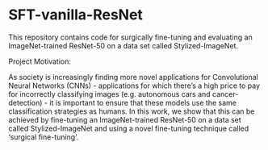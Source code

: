 # SFT-vanilla-ResNet
This repository contains code for surgically fine-tuning and evaluating an ImageNet-trained ResNet-50 on a data set called Stylized-ImageNet.

Project Motivation:

As society is increasingly finding more novel applications for Convolutional Neural
Networks (CNNs) - applications for which there’s a high price to pay for incorrectly
classifying images (e.g. autonomous cars and cancer-detection) - it is important to ensure
that these models use the same classification strategies as humans. In this work, we
show that this can be achieved by fine-tuning an ImageNet-trained ResNet-50 on a data
set called Stylized-ImageNet and using a novel fine-tuning technique called ‘surgical fine-tuning’.
